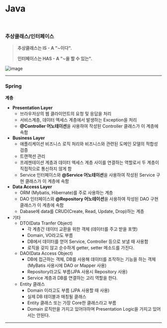 # Java

<br>

### 추상클래스/인터페이스

> **추상클래스는 IS - A "~이다".**
>
> **인터페이스는 HAS - A "~을 할 수 있는".**

![image](https://user-images.githubusercontent.com/75229881/136740684-a9aa12cb-935a-42c4-9f5c-22e3358ecc98.png)

---

### Spring

**계층**

* **Presentation Layer**
  * 브라우저상의 웹 클라이언트의 요청 및 응답을 처리
  * 서비스계층, 데이터 엑세스 계층에서 발생하는 Exception을 처리
  * **@Controller 어노테이션**을 사용하여 작성된 Controller 클래스가 이 계층에 속함
* **Business Layer**
  * 애플리케이션 비즈니스 로직 처리와 비즈니스와 관련된 도메인 모델의 적합성 검증
  * 트랜잭션 관리
  * 프레젠테이션 계층과 데이터 엑세스 계층 사이를 연결하는 역할로서 두 계층이 직접적으로 통신하지 않게 함
  * Service 인터페이스와 **@Service 어노테이션**을 사용하여 작성된 Service 구현 클래스가 이 계층에 속함
* **Data Access Layer**
  * ORM (Mybatis, Hibernate)를 주로 사용하는 계층
  * DAO 인터페이스와 **@Repository 어노테이션**을 사용하여 작성된 DAO 구현 클래스가 이 계층에 속함 
  * Dabase에 data를 CRUD(Create, Read, Update, Drop)하는 계층
* 기타
  * DTO(Data Tranfer Object)
    * 각 계층간 데이터 교환을 위한 객체 (데이터를 주고 받을 포맷)
    * Domain, VO라고도 부름
    * DB에서 데이터를 얻어 Service, Controller 등으로 보낼 때 사용함
    * 로직을 갖지 않고 순수하게 getter, setter 메소드를 가진다.
  * DAO(Data Access Object)
    * DB에 접근하는 객체, DB를 사용해 데이터를 조작하는 기능을 하는 객체 (MyBatis 사용시에 DAO or Mapper 사용)
    * Repository라고도 부름(JPA 사용시 Repository 사용)
    * Service 계층과 DB를 연결하는 고리 역할을 한다.
  * Entity 클래스
    - Domain 이라고도 부름 (JPA 사용할 때 사용)
    - 실제 DB 테이블과 매칭될 클래스
    - Entity 클래스 또는 가장 Core한 클래스라고 부름
    - Domain 로직만을 가지고 있어야하며 Presentation Logic을 가지고 있어서는 안된다.

---



